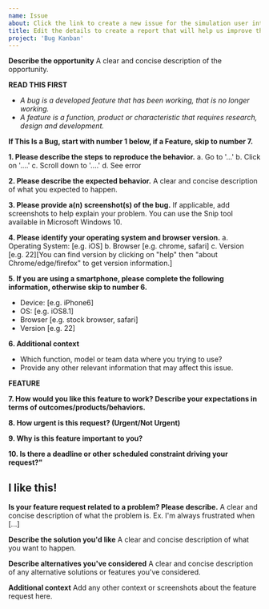 ```yaml
---
name: Issue
about: Click the link to create a new issue for the simulation user interface https://github.com/lzim/teampsd/issues/new.
title: Edit the details to create a report that will help us improve the sim UI.
project: 'Bug Kanban'
---
```


**Describe the opportunity**
A clear and concise description of the opportunity.

**READ THIS FIRST**
- _A bug is a developed feature that has been working, that is no longer working._
- _A feature is a function, product or characteristic that requires research, design and development._

**If This Is a Bug, start with number 1 below, if a Feature, skip to number 7.**

**1. Please describe the steps to reproduce the behavior.**
a. Go to '...'
b. Click on '....'
c. Scroll down to '....'
d. See error

**2. Please describe the expected behavior.**
A clear and concise description of what you expected to happen.

**3. Please provide a(n) screenshot(s) of the bug.**
If applicable, add screenshots to help explain your problem. You can use the Snip tool available in Microsoft Windows 10.

**4. Please identify your operating system and browser version.**
 a. Operating System: [e.g. iOS]
 b. Browser [e.g. chrome, safari]
 c. Version [e.g. 22][You can find version by clicking on "help" then "about Chrome/edge/firefox" to get version information.]

**5. If you are using a smartphone, please complete the following information, otherwise skip to number 6.**
 - Device: [e.g. iPhone6]
 - OS: [e.g. iOS8.1]
 - Browser [e.g. stock browser, safari]
 - Version [e.g. 22]

**6. Additional context**
 - Which function, model or team data where you trying to use?
 - Provide any other relevant information that may affect this issue.

**FEATURE**

**7. How would you like this feature to work? Describe your expectations in terms of outcomes/products/behaviors.**

**8. How urgent is this request? (Urgent/Not Urgent)**

**9. Why is this feature important to you?**

**10. Is there a deadline or other scheduled constraint driving your request?"**

## I like this! 
**Is your feature request related to a problem? Please describe.**
A clear and concise description of what the problem is. Ex. I'm always frustrated when [...]

**Describe the solution you'd like**
A clear and concise description of what you want to happen.

**Describe alternatives you've considered**
A clear and concise description of any alternative solutions or features you've considered.

**Additional context**
Add any other context or screenshots about the feature request here.
